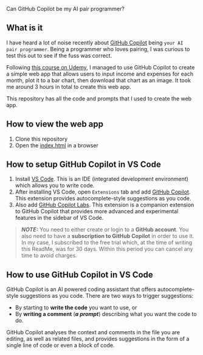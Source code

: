 Can GitHub Copilot be my AI pair programmer?

## What is it

I have heard a lot of noise recently about [GitHub Copilot](https://github.com/features/copilot) being `your AI  pair programmer`. Being a programmer who loves pairing, I was curious to test this out to see if the fuss was correct.

Following [this course on Udemy](https://www.udemy.com/course/github-copilot/), I managed to use GitHub Copilot to create a simple web app that allows users to input income and expenses for each month, plot it to a bar chart, then download that chart as an image. It took me around 3 hours in total to create this web app.

This repository has all the code and prompts that I used to create the web app.

## How to view the web app

1. Clone this repository
1. Open the [index.html](./index.html) in a browser

## How to setup GitHub Copilot in VS Code

1. Install [VS Code](https://code.visualstudio.com/download). This is an IDE (integrated development environment) which allows you to write code.
1. After installing VS Code, open `Extensions` tab and add [GitHub Copilot](https://marketplace.visualstudio.com/items?itemName=GitHub.copilot). This extension provides autocomplete-style suggestions as you code.
1. Also add [GitHub Copilot Labs](https://marketplace.visualstudio.com/items?itemName=GitHub.copilot-labs). This extension is a companion extension to GitHub Copilot that provides more advanced and experimental features in the sidebar of VS Code.

> **_NOTE:_** You need to either create or login to a **GitHub account**. You also need to have a **subscription to GitHub Copilot** in order to use it. In my case, I subscribed to the free trial which, at the time of writing this ReadMe, was for 30 days. Within this period you can cancel any time to avoid charges.

## How to use GitHub Copilot in VS Code

GitHub Copilot is an AI powered coding assistant that offers autocomplete-style suggestions as you code. There are two ways to trigger suggestions:

- By starting to **write the code** you want to use, or
- By **writing a comment** (**_a prompt_**) describing what you want the code to do.

GitHub Copilot analyses the context and comments in the file you are editing, as well as related files, and provides suggestions in the form of a single line of code or even a block of code.
